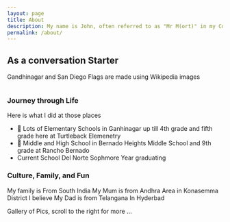 ```yaml
---
layout: page
title: About
description: My name is John, often referred to as "Mr M(ort)" in my CompSci classes.
permalink: /about/
---
```


## As a conversation Starter

Gandhinagar and San Diego
<comment>
Flags are made using Wikipedia images
</comment>

<style>
    /* Style looks pretty compact, 
       - grid-container and grid-item are referenced the code 
    */
    .grid-container {
        display: grid;
        grid-template-columns: repeat(auto-fill, minmax(150px, 1fr)); /* Dynamic columns */
        gap: 10px;
    }
    .grid-item {
        text-align: center;
    }
    .grid-item img {
        width: 100%;
        height: 100px; /* Fixed height for uniformity */
        object-fit: contain; /* Ensure the image fits within the fixed height */
    }
    .grid-item p {
        margin: 5px 0; /* Add some margin for spacing */
    }

    .image-gallery {
        display: flex;
        flex-wrap: nowrap;
        overflow-x: auto;
        gap: 10px;
        }

    .image-gallery img {
        max-height: 150px;
        object-fit: cover;
        border-radius: 5px;
    }
</style>

<!-- This grid_container class is used by CSS styling and the id is used by JavaScript connection -->
<div class="grid-container" id="grid_container">
    <!-- content will be added here by JavaScript -->
</div>

<script>
    // 1. Make a connection to the HTML container defined in the HTML div
    var container = document.getElementById("grid_container"); // This container connects to the HTML div

    // 2. Define a JavaScript object for our http source and our data rows for the Living in the World grid
    var http_source = "https://upload.wikimedia.org/wikipedia/commons/";
    var living_in_the_world = [https://en.wikipedia.org/wiki/India]
        {"flag": "0/01/Flag_of_California.svg", "greeting": "Hey", "description": "California - forever"},
        {"flag": "0/02/Flag_of_India.svg", "greeting": "namaste","description": "Indian - Proud"},
    ];

    // 3a. Consider how to update style count for size of container
    // The grid-template-columns has been defined as dynamic with auto-fill and minmax

    // 3b. Build grid items inside of our container for each row of data
    for (const location of living_in_the_world) {
        // Create a "div" with "class grid-item" for each row
        var gridItem = document.createElement("div");
        gridItem.className = "grid-item";  // This class name connects the gridItem to the CSS style elements
        // Add "img" HTML tag for the flag
        var img = document.createElement("img");
        img.src = http_source + location.flag; // concatenate the source and flag
        img.alt = location.flag + " Flag"; // add alt text for accessibility

        // Add "p" HTML tag for the description
        var description = document.createElement("p");
        description.textContent = location.description; // extract the description

        // Add "p" HTML tag for the greeting
        var greeting = document.createElement("p");
        greeting.textContent = location.greeting;  // extract the greeting

        // Append img and p HTML tags to the grid item DIV
        gridItem.appendChild(img);
        gridItem.appendChild(description);
        gridItem.appendChild(greeting);

        // Append the grid item DIV to the container DIV
        container.appendChild(gridItem);
    }
</script>

### Journey through Life

Here is what I did at those places

- 🏫 Lots of Elementary Schools in Ganhinagar up till 4th grade and fifth grade here at Turtleback Elemenetry
- 🏫 Middle and High School in Bernado Heights Middle School and 9th grade at Rancho Bernado
- Current School Del Norte Sophmore Year graduating 

### Culture, Family, and Fun
My family is From South India
My Mum is from Andhra Area in Konasemma District I believe
My Dad is from Telangana In Hyderbad

<comment>
Gallery of Pics, scroll to the right for more ...
</comment>
<div class="image-gallery">
  
</div>

